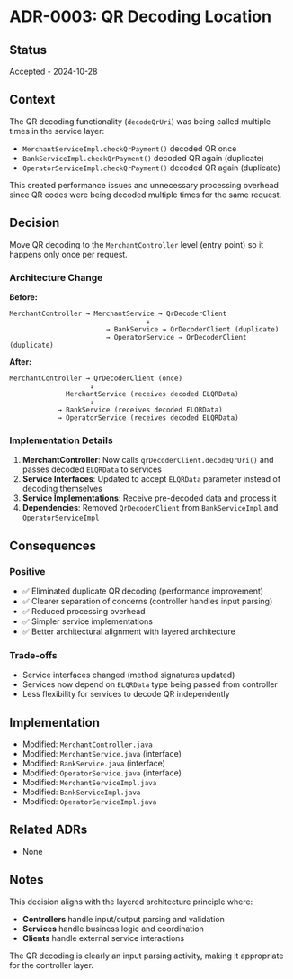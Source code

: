 # ADR-0003: QR Decoding Location

## Status
Accepted - 2024-10-28

## Context
The QR decoding functionality (`decodeQrUri`) was being called multiple times in the service layer:
- `MerchantServiceImpl.checkQrPayment()` decoded QR once
- `BankServiceImpl.checkQrPayment()` decoded QR again (duplicate)
- `OperatorServiceImpl.checkQrPayment()` decoded QR again (duplicate)

This created performance issues and unnecessary processing overhead since QR codes were being decoded multiple times for the same request.

## Decision
Move QR decoding to the `MerchantController` level (entry point) so it happens only once per request.

### Architecture Change
**Before:**
```
MerchantController → MerchantService → QrDecoderClient
                                  ↓
                        → BankService → QrDecoderClient (duplicate)
                        → OperatorService → QrDecoderClient (duplicate)
```

**After:**
```
MerchantController → QrDecoderClient (once)
                    ↓
              MerchantService (receives decoded ELQRData)
                    ↓
            → BankService (receives decoded ELQRData)
            → OperatorService (receives decoded ELQRData)
```

### Implementation Details
1. **MerchantController**: Now calls `qrDecoderClient.decodeQrUri()` and passes decoded `ELQRData` to services
2. **Service Interfaces**: Updated to accept `ELQRData` parameter instead of decoding themselves
3. **Service Implementations**: Receive pre-decoded data and process it
4. **Dependencies**: Removed `QrDecoderClient` from `BankServiceImpl` and `OperatorServiceImpl`

## Consequences

### Positive
- ✅ Eliminated duplicate QR decoding (performance improvement)
- ✅ Clearer separation of concerns (controller handles input parsing)
- ✅ Reduced processing overhead
- ✅ Simpler service implementations
- ✅ Better architectural alignment with layered architecture

### Trade-offs
- Service interfaces changed (method signatures updated)
- Services now depend on `ELQRData` type being passed from controller
- Less flexibility for services to decode QR independently

## Implementation
- Modified: `MerchantController.java`
- Modified: `MerchantService.java` (interface)
- Modified: `BankService.java` (interface)
- Modified: `OperatorService.java` (interface)
- Modified: `MerchantServiceImpl.java`
- Modified: `BankServiceImpl.java`
- Modified: `OperatorServiceImpl.java`

## Related ADRs
- None

## Notes
This decision aligns with the layered architecture principle where:
- **Controllers** handle input/output parsing and validation
- **Services** handle business logic and coordination
- **Clients** handle external service interactions

The QR decoding is clearly an input parsing activity, making it appropriate for the controller layer.
